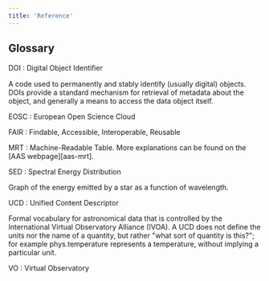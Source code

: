 ```yaml
---
title: 'Reference'
---
```


## Glossary

<!-- -->
DOI
: Digital Object Identiﬁer

A code used to permanently and stably identify (usually digital) objects. DOIs provide a standard mechanism for retrieval of
metadata about the object, and generally a means to access the data object itself.


<!-- -->
EOSC
: European Open Science Cloud


<!-- -->
FAIR
: Findable, Accessible, Interoperable, Reusable


<!-- -->
MRT
: Machine-Readable Table. More explanations can be found on the [AAS webpage][aas-mrt].



<!-- -->
SED
: Spectral Energy Distribution

Graph of the energy emitted by a star as a function of wavelength. 


<!-- -->
UCD
: Unified Content Descriptor 

Formal vocabulary for astronomical data that is controlled by the International Virtual Observatory Alliance (IVOA). 
A UCD does not define the units nor the name of a quantity, but rather "what sort of quantity is this?"; for example phys.temperature represents a temperature, without implying a particular unit.

<!-- -->
VO
: Virtual Observatory



